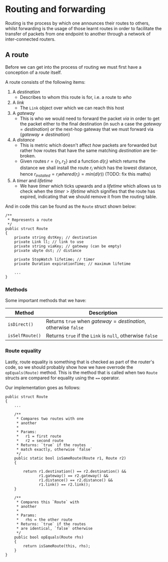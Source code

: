 Routing and forwarding
======================

Routing is the process by which one announces their routes to others, whilst forwarding is
the usage of those learnt routes in order to facilitate the transfer of packets from one
endpoint to another through a network of inter-connected routers.

## A route

Before we can get into the process of routing we must first have a conception of a _route_
itself.

A route consists of the following items:

1. A _destination_
    * Describes to whom this route is for, i.e. a route to _who_
2. A _link_
    * The `Link` object over which we can reach this host
3. A _gateway_
    * This is who we would need to forward the packet _via_ in
    order to get the packet either to the final destination (in
    such a case the $gateway = destination$) _or_ the next-hop
    gateway that we must forward via ($gateway \neq destination$)
4. A _distance_
    * This is metric which doesn't affect _how_ packets are
    forwarded but rather how routes that have the same matching
    _destination_ are tie-broken.
    * Given routes $r= \{r_1, r_2\}$ and a function $d(r_i)$
    which returns the distance we shall install the route $r_i$
    which has the lowest distance, hence $r_{installed} = r_i where d(r_i) = min(d(r))$ (TODO: fix this maths)
5. A _timer_ and _lifetime_
    * We have _timer_ which ticks upwards and a _lifetime_
    which allows us to check when the $timer > lifetime$ which
    signifies that the route has expired, indicating that
    we should remove it from the routing table.

And in code this can be found as the `Route` struct shown below:

```{.numberLines .d}
/** 
 * Represents a route
 */
public struct Route
{
    private string dstKey; // destination
    private Link ll; // link to use
    private string viaKey; // gateway (can be empty)
    private ubyte dst; // distance

    private StopWatch lifetime; // timer
    private Duration expirationTime; // maximum lifetime

    ...
}
```

### Methods

Some important methods that we have:

| Method                 | Description                                                      |
|------------------------|------------------------------------------------------------------|
| `isDirect()`           | Returns `true` when $gateway = destination$, otherwise `false`   |
| `isSelfRoute()`        | Returns `true` if the `Link` is `null`, otherwise `false`        |

### Route equality

Lastly, route equality is something that is checked as part of the router's code, so we
should probably show how we have overrode the `opEquals(Route)` method. This is the method
that is called when two `Route` structs are compared for equality using the `==` operator.

Our implementation goes as follows:

```{.numberLines .d}
public struct Route
{
    ...

    /** 
     * Compares two routes with one
     * another
     *
     * Params:
     *   r1 = first route
     *   r2 = second route
     * Returns: `true` if the routes
     * match exactly, otherwise `false`
     */
    public static bool isSameRoute(Route r1, Route r2)
    {

        return r1.destination() == r2.destination() &&
               r1.gateway() == r2.gateway() && 
               r1.distance() == r2.distance() &&
               r1.link() == r2.link();
    }

    /** 
     * Compares this `Route` with
     * another
     *
     * Params:
     *   rhs = the other route
     * Returns: `true` if the routes
     * are identical, `false` otherwise
     */
    public bool opEquals(Route rhs)
    {
        return isSameRoute(this, rhs);
    }
}
```